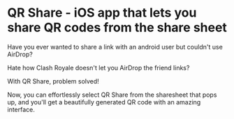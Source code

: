 # QR Share - iOS app that lets you share QR codes from the share sheet
Have you ever wanted to share a link with an android user but couldn't use AirDrop?

Hate how Clash Royale doesn't let you AirDrop the friend links?

With QR Share, problem solved!

Now, you can effortlessly select QR Share from the sharesheet that pops up, and you'll get a beautifully generated QR code with an amazing interface.
